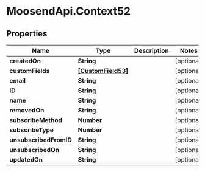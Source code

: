 # MoosendApi.Context52

## Properties
Name | Type | Description | Notes
------------ | ------------- | ------------- | -------------
**createdOn** | **String** |  | [optional] 
**customFields** | [**[CustomField53]**](CustomField53.md) |  | [optional] 
**email** | **String** |  | [optional] 
**ID** | **String** |  | [optional] 
**name** | **String** |  | [optional] 
**removedOn** | **String** |  | [optional] 
**subscribeMethod** | **Number** |  | [optional] 
**subscribeType** | **Number** |  | [optional] 
**unsubscribedFromID** | **String** |  | [optional] 
**unsubscribedOn** | **String** |  | [optional] 
**updatedOn** | **String** |  | [optional] 


